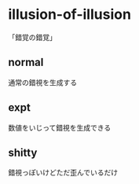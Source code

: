 # illusion-of-illusion
「錯覚の錯覚」

## normal
通常の錯視を生成する

## expt
数値をいじって錯視を生成できる

## shitty
錯視っぽいけどただ歪んでいるだけ
